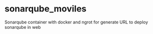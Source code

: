 # sonarqube_moviles
Sonarqube container with docker and ngrot for generate URL to deploy sonarqube in web
